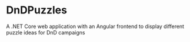 # DnDPuzzles
A .NET Core web application with an Angular frontend to display different puzzle ideas for DnD campaigns
